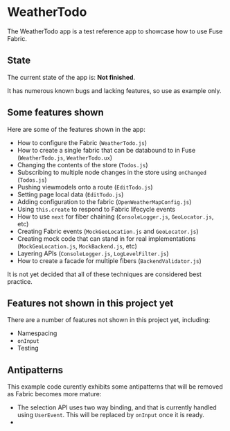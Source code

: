 # WeatherTodo

The WeatherTodo app is a test reference app to showcase how to use Fuse Fabric.

## State

The current state of the app is: __Not finished__.

It has numerous known bugs and lacking features, so use as example only.

## Some features shown

Here are some of the features shown in the app:

- How to configure the Fabric (`WeatherTodo.js`)
- How to create a single fabric that can be databound to in Fuse (`WeatherTodo.js`, `WeatherTodo.ux`)
- Changing the contents of the store (`Todos.js`)
- Subscribing to multiple node changes in the store using `onChanged` (`Todos.js`)
- Pushing viewmodels onto a route (`EditTodo.js`)
- Setting page local data (`EditTodo.js`)
- Adding configuration to the fabric (`OpenWeatherMapConfig.js`)
- Using `this.create` to respond to Fabric lifecycle events
- How to use `next` for fiber chaining (`ConsoleLogger.js`, `GeoLocator.js`, etc)
- Creating Fabric events (`MockGeoLocation.js` and `GeoLocator.js`)
- Creating mock code that can stand in for real implementations (`MockGeoLocation.js`, `MockBackend.js`, etc)
- Layering APIs (`ConsoleLogger.js`, `LogLevelFilter.js`)
- How to create a facade for multiple fibers (`BackendValidator.js`)

It is not yet decided that all of these techniques are considered best practice.

## Features not shown in this project yet

There are a number of features not shown in this project yet, including:

- Namespacing
- `onInput`
- Testing

## Antipatterns

This example code curently exhibits some antipatterns that will be removed as Fabric becomes more mature:

- The selection API uses two way binding, and that is currently handled using `UserEvent`. This will be replaced by `onInput` once it is ready.
-